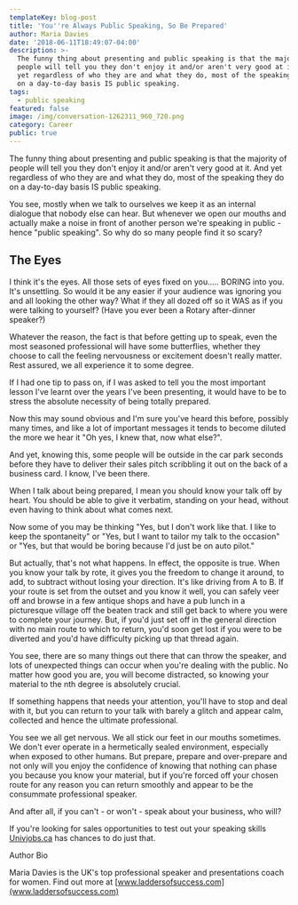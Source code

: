 ```yaml
---
templateKey: blog-post
title: 'You''re Always Public Speaking, So Be Prepared'
author: Maria Davies
date: '2018-06-11T18:49:07-04:00'
description: >-
  The funny thing about presenting and public speaking is that the majority of
  people will tell you they don't enjoy it and/or aren't very good at it. And
  yet regardless of who they are and what they do, most of the speaking they do
  on a day-to-day basis IS public speaking.
tags:
  - public speaking
featured: false
image: /img/conversation-1262311_960_720.png
category: Career
public: true
---
```

The funny thing about presenting and public speaking is that the majority of people will tell you they don't enjoy it and/or aren't very good at it. And yet regardless of who they are and what they do, most of the speaking they do on a day-to-day basis IS public speaking.



You see, mostly when we talk to ourselves we keep it as an internal dialogue that nobody else can hear. But whenever we open our mouths and actually make a noise in front of another person we're speaking in public - hence "public speaking". So why do so many people find it so scary?



## **The Eyes**



I think it's the eyes. All those sets of eyes fixed on you..... BORING into you. It's unsettling. So would it be any easier if your audience was ignoring you and all looking the other way? What if they all dozed off so it WAS as if you were talking to yourself? (Have you ever been a Rotary after-dinner speaker?)



Whatever the reason, the fact is that before getting up to speak, even the most seasoned professional will have some butterflies, whether they choose to call the feeling nervousness or excitement doesn't really matter. Rest assured, we all experience it to some degree.



If I had one tip to pass on, if I was asked to tell you the most important lesson I've learnt over the years I've been presenting, it would have to be to stress the absolute necessity of being totally prepared.



Now this may sound obvious and I'm sure you've heard this before, possibly many times, and like a lot of important messages it tends to become diluted the more we hear it "Oh yes, I knew that, now what else?".



And yet, knowing this, some people will be outside in the car park seconds before they have to deliver their sales pitch scribbling it out on the back of a business card. I know, I've been there.



When I talk about being prepared, I mean you should know your talk off by heart. You should be able to give it verbatim, standing on your head, without even having to think about what comes next.



Now some of you may be thinking "Yes, but I don't work like that. I like to keep the spontaneity" or "Yes, but I want to tailor my talk to the occasion" or "Yes, but that would be boring because I'd just be on auto pilot."



But actually, that's not what happens. In effect, the opposite is true. When you know your talk by rote, it gives you the freedom to change it around, to add, to subtract without losing your direction. It's like driving from A to B. If your route is set from the outset and you know it well, you can safely veer off and browse in a few antique shops and have a pub lunch in a picturesque village off the beaten track and still get back to where you were to complete your journey. But, if you'd just set off in the general direction with no main route to which to return, you'd soon get lost if you were to be diverted and you'd have difficulty picking up that thread again.



You see, there are so many things out there that can throw the speaker, and lots of unexpected things can occur when you're dealing with the public. No matter how good you are, you will become distracted, so knowing your material to the nth degree is absolutely crucial.



If something happens that needs your attention, you'll have to stop and deal with it, but you can return to your talk with barely a glitch and appear calm, collected and hence the ultimate professional.



You see we all get nervous. We all stick our feet in our mouths sometimes. We don't ever operate in a hermetically sealed environment, especially when exposed to other humans. But prepare, prepare and over-prepare and not only will you enjoy the confidence of knowing that nothing can phase you because you know your material, but if you're forced off your chosen route for any reason you can return smoothly and appear to be the consummate professional speaker.



And after all, if you can't - or won't - speak about your business, who will?



If you're looking for sales opportunities to test out your speaking skills [Univjobs.ca](Univjobs.ca) has chances to do just that.



Author Bio

Maria Davies is the UK's top professional speaker and presentations coach for women. Find out more at [www.laddersofsuccess.com](www.laddersofsuccess.com)
